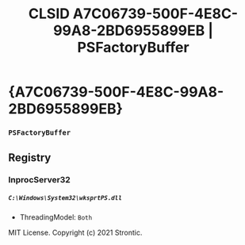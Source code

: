 ﻿---
title: "CLSID A7C06739-500F-4E8C-99A8-2BD6955899EB | PSFactoryBuffer"
excerpt: What is COM-Object CLSID A7C06739-500F-4E8C-99A8-2BD6955899EB?
---

# {A7C06739-500F-4E8C-99A8-2BD6955899EB}

### `PSFactoryBuffer`

## Registry


### InprocServer32

##### `C:\Windows\System32\wksprtPS.dll`
* ThreadingModel: `Both`

MIT License. Copyright (c) 2021 Strontic.


